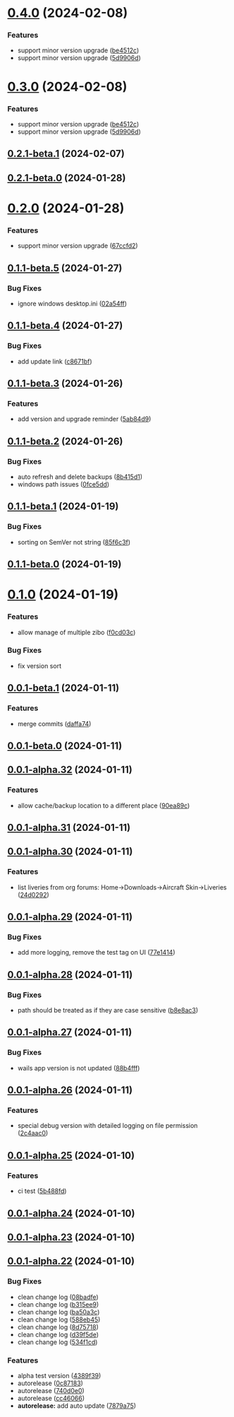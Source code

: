 # [0.4.0](https://github.com/xairline/yazu/compare/v0.2.4...v0.4.0) (2024-02-08)


### Features

* support minor version upgrade ([be4512c](https://github.com/xairline/yazu/commit/be4512cf6c832bfe1b9812217b73d4bfc0a82993))
* support minor version upgrade ([5d9906d](https://github.com/xairline/yazu/commit/5d9906d9f7be65cbb8698e5a643413f0f8feb7e6))



# [0.3.0](https://github.com/xairline/yazu/compare/v0.2.4...v0.3.0) (2024-02-08)


### Features

* support minor version upgrade ([be4512c](https://github.com/xairline/yazu/commit/be4512cf6c832bfe1b9812217b73d4bfc0a82993))
* support minor version upgrade ([5d9906d](https://github.com/xairline/yazu/commit/5d9906d9f7be65cbb8698e5a643413f0f8feb7e6))



## [0.2.1-beta.1](https://github.com/xairline/yazu/compare/v0.2.3...v0.2.1-beta.1) (2024-02-07)



## [0.2.1-beta.0](https://github.com/xairline/yazu/compare/v0.2.0...v0.2.1-beta.0) (2024-01-28)



# [0.2.0](https://github.com/xairline/yazu/compare/v0.1.1-beta.5...v0.2.0) (2024-01-28)


### Features

* support minor version upgrade ([67ccfd2](https://github.com/xairline/yazu/commit/67ccfd269391f9fbc922b2d298b1c16915550d61))



## [0.1.1-beta.5](https://github.com/xairline/yazu/compare/v0.1.1-beta.4...v0.1.1-beta.5) (2024-01-27)


### Bug Fixes

* ignore windows desktop.ini ([02a54ff](https://github.com/xairline/yazu/commit/02a54ffa1b297671b1f4170aa85030ecc8cb6feb))



## [0.1.1-beta.4](https://github.com/xairline/yazu/compare/v0.1.1-beta.3...v0.1.1-beta.4) (2024-01-27)


### Bug Fixes

* add update link ([c8671bf](https://github.com/xairline/yazu/commit/c8671bf06f397986dbbcfe12b1a8ff6447a7d8bb))



## [0.1.1-beta.3](https://github.com/xairline/yazu/compare/v0.1.1-beta.2...v0.1.1-beta.3) (2024-01-26)


### Features

* add version and upgrade reminder ([5ab84d9](https://github.com/xairline/yazu/commit/5ab84d95cb1d27ca01adbedb248c1658ac0cbcfb))



## [0.1.1-beta.2](https://github.com/xairline/yazu/compare/v0.1.1-beta.1...v0.1.1-beta.2) (2024-01-26)


### Bug Fixes

* auto refresh and delete backups ([8b415d1](https://github.com/xairline/yazu/commit/8b415d13daf15e6acab7183fede625b0bd40313a))
* windows path issues ([0fce5dd](https://github.com/xairline/yazu/commit/0fce5ddf1ec7abfb7560bbd3fbbc2ec5da11dc32))



## [0.1.1-beta.1](https://github.com/xairline/yazu/compare/v0.1.1-beta.0...v0.1.1-beta.1) (2024-01-19)


### Bug Fixes

* sorting on SemVer not string ([85f6c3f](https://github.com/xairline/yazu/commit/85f6c3f05622b7fc6f0a3209d0defc954bc56176))



## [0.1.1-beta.0](https://github.com/xairline/yazu/compare/v0.1.0...v0.1.1-beta.0) (2024-01-19)



# [0.1.0](https://github.com/xairline/yazu/compare/v0.0.1-beta.1...v0.1.0) (2024-01-19)


### Features

* allow manage of multiple zibo ([f0cd03c](https://github.com/xairline/yazu/commit/f0cd03c3fbc47a843d2141ec0120f33ddfa8078b))

### Bug Fixes

* fix version sort


## [0.0.1-beta.1](https://github.com/xairline/yazu/compare/v0.0.1-beta.0...v0.0.1-beta.1) (2024-01-11)


### Features

* merge commits ([daffa74](https://github.com/xairline/yazu/commit/daffa7407788a73277212189fdbda031b8b497cd))



## [0.0.1-beta.0](https://github.com/xairline/yazu/compare/v0.0.1-alpha.32...v0.0.1-beta.0) (2024-01-11)



## [0.0.1-alpha.32](https://github.com/xairline/yazu/compare/v0.0.1-alpha.31...v0.0.1-alpha.32) (2024-01-11)


### Features

* allow cache/backup location to a different place ([90ea89c](https://github.com/xairline/yazu/commit/90ea89c09f56bff11be769948ef047115464558d))



## [0.0.1-alpha.31](https://github.com/xairline/yazu/compare/v0.0.1-alpha.30...v0.0.1-alpha.31) (2024-01-11)



## [0.0.1-alpha.30](https://github.com/xairline/yazu/compare/v0.0.1-alpha.29...v0.0.1-alpha.30) (2024-01-11)


### Features

* list liveries from org forums: Home->Downloads->Aircraft Skin->Liveries ([24d0292](https://github.com/xairline/yazu/commit/24d029203cead4c682252f8b1fdd6ff7b094853b))



## [0.0.1-alpha.29](https://github.com/xairline/yazu/compare/v0.0.1-alpha.28...v0.0.1-alpha.29) (2024-01-11)


### Bug Fixes

* add more logging, remove the test tag on UI ([77e1414](https://github.com/xairline/yazu/commit/77e1414a5275b7d32c1bcf230e32c1409816ae8a))



## [0.0.1-alpha.28](https://github.com/xairline/yazu/compare/v0.0.1-alpha.27...v0.0.1-alpha.28) (2024-01-11)


### Bug Fixes

* path should be treated as if they are case sensitive ([b8e8ac3](https://github.com/xairline/yazu/commit/b8e8ac3c42216c4c5cf0833fa16c8554c586dadf))



## [0.0.1-alpha.27](https://github.com/xairline/yazu/compare/v0.0.1-alpha.26...v0.0.1-alpha.27) (2024-01-11)


### Bug Fixes

* wails app version is not updated ([88b4fff](https://github.com/xairline/yazu/commit/88b4fff39dbb6567f54dd4364903d3a8233f3979))



## [0.0.1-alpha.26](https://github.com/xairline/yazu/compare/v0.0.1-alpha.25...v0.0.1-alpha.26) (2024-01-11)


### Features

* special debug version with detailed logging on file permission ([2c4aac0](https://github.com/xairline/yazu/commit/2c4aac0bc12722c7b1d4629ec0022a38541bc98c))



## [0.0.1-alpha.25](https://github.com/xairline/yazu/compare/v0.0.1-alpha.24...v0.0.1-alpha.25) (2024-01-10)


### Features

* ci test ([5b488fd](https://github.com/xairline/yazu/commit/5b488fdd3ad6d79fb77870244787a86894d168b3))



## [0.0.1-alpha.24](https://github.com/xairline/yazu/compare/v0.0.1-alpha.23...v0.0.1-alpha.24) (2024-01-10)



## [0.0.1-alpha.23](https://github.com/xairline/yazu/compare/v0.0.1-alpha.22...v0.0.1-alpha.23) (2024-01-10)



## [0.0.1-alpha.22](https://github.com/xairline/yazu/compare/7879a75610cacbfc5ef7bf92191ea2952fb8b8bb...v0.0.1-alpha.22) (2024-01-10)


### Bug Fixes

* clean change log ([08badfe](https://github.com/xairline/yazu/commit/08badfe002b55efbd7b05155feb489ca411cb89c))
* clean change log ([b315ee9](https://github.com/xairline/yazu/commit/b315ee97ffc68c253549b20e790bc2f96a1c0e52))
* clean change log ([ba50a3c](https://github.com/xairline/yazu/commit/ba50a3cb363f846c21fd3e4bd5eed20d765ecdf3))
* clean change log ([588eb45](https://github.com/xairline/yazu/commit/588eb45009da10c1ea126d7bf2df2a1e96f9a60c))
* clean change log ([8d75718](https://github.com/xairline/yazu/commit/8d757184764d644e895cdf2103d1518f3a2c6413))
* clean change log ([d39f5de](https://github.com/xairline/yazu/commit/d39f5def496556dc6cc75241b735eaa120fc1ece))
* clean change log ([534f1cd](https://github.com/xairline/yazu/commit/534f1cd6a6e16c6e45d31f6a8bab9498a08d31c8))


### Features

* alpha test version ([4389f39](https://github.com/xairline/yazu/commit/4389f398ab2a828458a8d3a31be28b804c65a46c))
* autorelease ([0c87183](https://github.com/xairline/yazu/commit/0c87183b7e31aee3924cced5a9abcc29b7ef626d))
* autorelease ([740d0e0](https://github.com/xairline/yazu/commit/740d0e0c7aa2312623d47c5ca8e8d407930921c0))
* autorelease ([cc46066](https://github.com/xairline/yazu/commit/cc46066f52a0cc83c954c0c37c0b58e611146af1))
* **autorelease:** add auto update ([7879a75](https://github.com/xairline/yazu/commit/7879a75610cacbfc5ef7bf92191ea2952fb8b8bb))



